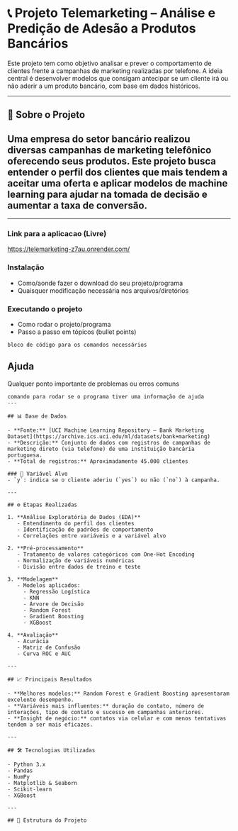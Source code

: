 
# 📞 Projeto Telemarketing – Análise e Predição de Adesão a Produtos Bancários

Este projeto tem como objetivo analisar e prever o comportamento de clientes frente a campanhas de marketing realizadas por telefone. A ideia central é desenvolver modelos que consigam antecipar se um cliente irá ou não aderir a um produto bancário, com base em dados históricos.

---

## 🧠 Sobre o Projeto

Uma empresa do setor bancário realizou diversas campanhas de marketing telefônico oferecendo seus produtos. Este projeto busca entender o perfil dos clientes que mais tendem a aceitar uma oferta e aplicar **modelos de machine learning** para ajudar na **tomada de decisão** e **aumentar a taxa de conversão**.
---

---

### Link para a aplicacao (Livre)
https://telemarketing-z7au.onrender.com/

### Instalação

* Como/aonde fazer o download do seu projeto/programa
* Quaisquer modificação necessária nos arquivos/diretórios

### Executando o projeto

* Como rodar o projeto/programa
* Passo a passo em tópicos (bullet points)
```
bloco de código para os comandos necessários
```

## Ajuda

Qualquer ponto importante de problemas ou erros comuns
```
comando para rodar se o programa tiver uma informação de ajuda
---

## 📊 Base de Dados

- **Fonte:** [UCI Machine Learning Repository – Bank Marketing Dataset](https://archive.ics.uci.edu/ml/datasets/bank+marketing)
- **Descrição:** Conjunto de dados com registros de campanhas de marketing direto (via telefone) de uma instituição bancária portuguesa.
- **Total de registros:** Aproximadamente 45.000 clientes

### 🔎 Variável Alvo
- `y`: indica se o cliente aderiu (`yes`) ou não (`no`) à campanha.

---

## ⚙️ Etapas Realizadas

1. **Análise Exploratória de Dados (EDA)**
   - Entendimento do perfil dos clientes
   - Identificação de padrões de comportamento
   - Correlações entre variáveis e a variável alvo

2. **Pré-processamento**
   - Tratamento de valores categóricos com One-Hot Encoding
   - Normalização de variáveis numéricas
   - Divisão entre dados de treino e teste

3. **Modelagem**
   - Modelos aplicados:
     - Regressão Logística
     - KNN
     - Árvore de Decisão
     - Random Forest
     - Gradient Boosting
     - XGBoost

4. **Avaliação**
   - Acurácia
   - Matriz de Confusão
   - Curva ROC e AUC

---

## 📈 Principais Resultados

- **Melhores modelos:** Random Forest e Gradient Boosting apresentaram excelente desempenho.
- **Variáveis mais influentes:** duração do contato, número de interações, tipo de contato e sucesso em campanhas anteriores.
- **Insight de negócio:** contatos via celular e com menos tentativas tendem a ser mais eficazes.

---

## 🛠️ Tecnologias Utilizadas

- Python 3.x
- Pandas
- NumPy
- Matplotlib & Seaborn
- Scikit-learn
- XGBoost

---

## 📁 Estrutura do Projeto


